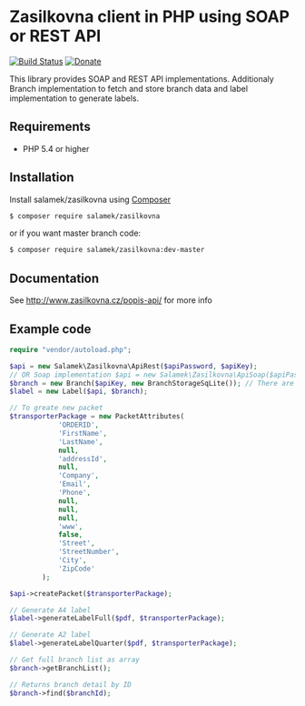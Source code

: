 # Zasilkovna client in PHP using SOAP or REST API

[![Build Status](https://travis-ci.org/Salamek/zasilkovna.svg?branch=master)](https://travis-ci.org/Salamek/zasilkovna)
[![Donate](https://img.shields.io/badge/Donate-PayPal-green.svg)](https://www.paypal.com/cgi-bin/webscr?cmd=_donations&business=D8LQ4XTBLV3C4&lc=CZ&item_number=SalamekZasilkovna&currency_code=EUR)

This library provides SOAP and REST API implementations.
Additionaly Branch implementation to fetch and store branch data and label implementation to generate labels.


## Requirements

- PHP 5.4 or higher

## Installation

Install salamek/zasilkovna using  [Composer](http://getcomposer.org/)

```sh
$ composer require salamek/zasilkovna
```

or if you want master branch code:

```sh
$ composer require salamek/zasilkovna:dev-master
```

## Documentation

See http://www.zasilkovna.cz/popis-api/ for more info

## Example code

```php
require "vendor/autoload.php";

$api = new Salamek\Zasilkovna\ApiRest($apiPassword, $apiKey);
// OR Soap implementation $api = new Salamek\Zasilkovna\ApiSoap($apiPassword, $apiKey);
$branch = new Branch($apiKey, new BranchStorageSqLite()); // There are multiple implementations of IBranchStorage BranchStorageSqLite using SQLite, BranchStorageFile using file in /tmp and BranchStorageMemory using simple variable (SLOW), You can implement your own by implementing IBranchStorage interface
$label = new Label($api, $branch);

// To greate new packet
$transporterPackage = new PacketAttributes(
            'ORDERID',
            'FirstName',
            'LastName',
            null,
            'addressId',
            null,
            'Company',
            'Email',
            'Phone',
            null,
            null,
            null,
            'www',
            false,
            'Street',
            'StreetNumber',
            'City',
            'ZipCode'
        );

$api->createPacket($transporterPackage);

// Generate A4 label
$label->generateLabelFull($pdf, $transporterPackage);

// Generate A2 label
$label->generateLabelQuarter($pdf, $transporterPackage);

// Get full branch list as array
$branch->getBranchList();

// Returns branch detail by ID
$branch->find($branchId);
```
